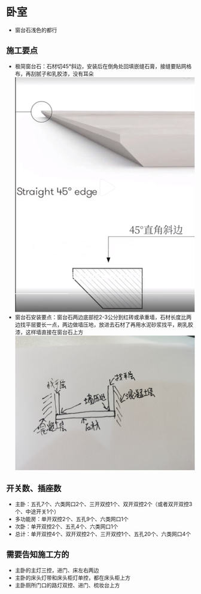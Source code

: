 # 卧室

* 窗台石浅色的都行

## 施工要点

* 极简窗台石：石材切45°斜边，安装后在倒角处回填嵌缝石膏，接缝要贴网格布，再刮腻子和乳胶漆，没有耳朵
![](./img/窗台石做法.jpg)
* 窗台石安装要点：窗台石两边底部挖2-3公分到红砖或承重墙，石材长度比两边找平层要长一点，两边做墙压地，放进去石材了再用水泥砂浆找平，刷乳胶漆，这样墙直接在窗台石上方
![](./img/窗台石安装.jpg)

## 开关数、插座数

* 主卧：五孔7个、六类网口2个、三开双控1个、双开双控2个（或者双开双控3个、中途开关1个）
* 多功能房：单开双控2个、五孔9个、六类网口1个
* 次卧：单开双控2个、五孔4个、六类网口1个
* 总计：单开双控4个、双开双控2个、三开双控1个、五孔20个、六类网口4个

## 需要告知施工方的

* 主卧的主灯三控，进门、床左右两边
* 主卧的床头灯带和床头柜灯单控，都在床头柜上方
* 主卧厕所门口的路灯双控、进门、梳妆台上方